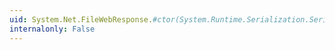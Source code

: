 ```yaml
---
uid: System.Net.FileWebResponse.#ctor(System.Runtime.Serialization.SerializationInfo,System.Runtime.Serialization.StreamingContext)
internalonly: False
---
```

